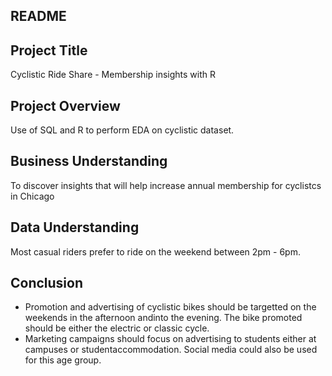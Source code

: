 ## README

## Project Title 
Cyclistic Ride Share - Membership insights with R
## Project Overview
Use of SQL and R to perform EDA on cyclistic dataset. 
## Business Understanding
To discover insights that will help increase annual membership for cyclistcs in Chicago
## Data Understanding
Most casual riders prefer to ride on the weekend between 2pm - 6pm.
## Conclusion
* Promotion and advertising of cyclistic bikes should be targetted on the weekends in the afternoon andinto the evening. The bike promoted should be either the electric or classic cycle.
* Marketing campaigns should focus on advertising to students either at campuses or studentaccommodation. Social media could also be used for this age group.
